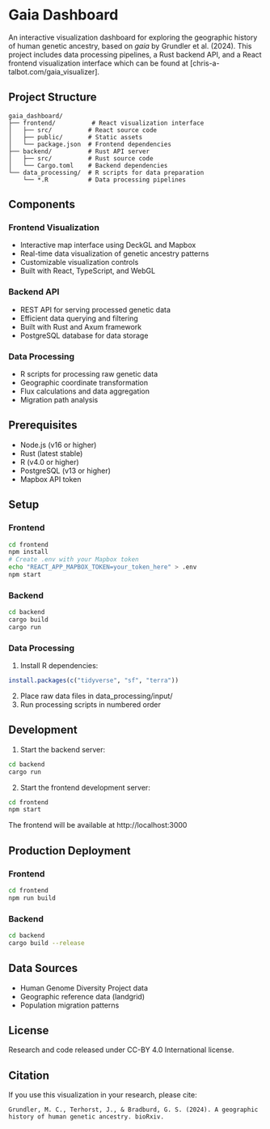 # Gaia Dashboard

An interactive visualization dashboard for exploring the geographic history of human genetic ancestry, based on *gaia* by Grundler et al. (2024). This project includes data processing pipelines, a Rust backend API, and a React frontend visualization interface which can be found at [chris-a-talbot.com/gaia_visualizer].

## Project Structure

```
gaia_dashboard/
├── frontend/          # React visualization interface
│   ├── src/          # React source code
│   ├── public/       # Static assets
│   └── package.json  # Frontend dependencies
├── backend/          # Rust API server
│   ├── src/          # Rust source code
│   └── Cargo.toml    # Backend dependencies
└── data_processing/  # R scripts for data preparation
    └── *.R           # Data processing pipelines
```

## Components

### Frontend Visualization
- Interactive map interface using DeckGL and Mapbox
- Real-time data visualization of genetic ancestry patterns
- Customizable visualization controls
- Built with React, TypeScript, and WebGL

### Backend API
- REST API for serving processed genetic data
- Efficient data querying and filtering
- Built with Rust and Axum framework
- PostgreSQL database for data storage

### Data Processing
- R scripts for processing raw genetic data
- Geographic coordinate transformation
- Flux calculations and data aggregation
- Migration path analysis

## Prerequisites

- Node.js (v16 or higher)
- Rust (latest stable)
- R (v4.0 or higher)
- PostgreSQL (v13 or higher)
- Mapbox API token

## Setup

### Frontend
```bash
cd frontend
npm install
# Create .env with your Mapbox token
echo "REACT_APP_MAPBOX_TOKEN=your_token_here" > .env
npm start
```

### Backend
```bash
cd backend
cargo build
cargo run
```

### Data Processing
1. Install R dependencies:
```R
install.packages(c("tidyverse", "sf", "terra"))
```
2. Place raw data files in data_processing/input/
3. Run processing scripts in numbered order

## Development

1. Start the backend server:
```bash
cd backend
cargo run
```

2. Start the frontend development server:
```bash
cd frontend
npm start
```

The frontend will be available at http://localhost:3000

## Production Deployment

### Frontend
```bash
cd frontend
npm run build
```

### Backend
```bash
cd backend
cargo build --release
```

## Data Sources

- Human Genome Diversity Project data
- Geographic reference data (landgrid)
- Population migration patterns

## License

Research and code released under CC-BY 4.0 International license.

## Citation

If you use this visualization in your research, please cite:
```
Grundler, M. C., Terhorst, J., & Bradburd, G. S. (2024). A geographic history of human genetic ancestry. bioRxiv.
```
